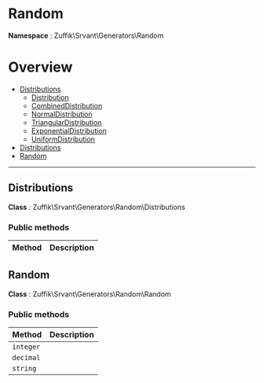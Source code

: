 
# Random

**Namespace**  : Zuffik\Srvant\Generators\Random

# Overview

- [Distributions](./Distributions/__NAMESPACE__.md)
    - [Distribution](Distributions/__NAMESPACE__.md#Distribution)
    - [CombinedDistribution](Distributions/__NAMESPACE__.md#CombinedDistribution)
    - [NormalDistribution](Distributions/__NAMESPACE__.md#NormalDistribution)
    - [TriangularDistribution](Distributions/__NAMESPACE__.md#TriangularDistribution)
    - [ExponentialDistribution](Distributions/__NAMESPACE__.md#ExponentialDistribution)
    - [UniformDistribution](Distributions/__NAMESPACE__.md#UniformDistribution)
- [Distributions](__NAMESPACE__.md#Distributions)
- [Random](__NAMESPACE__.md#Random)


---
<a name="Distributions"></a>
## Distributions

**Class**  : Zuffik\Srvant\Generators\Random\Distributions

### Public methods

| Method | Description |
|---|---|

<a name="Random"></a>
## Random

**Class**  : Zuffik\Srvant\Generators\Random\Random

### Public methods

| Method | Description |
|---|---|
| `integer` |  |
| `decimal` |  |
| `string` |  |

